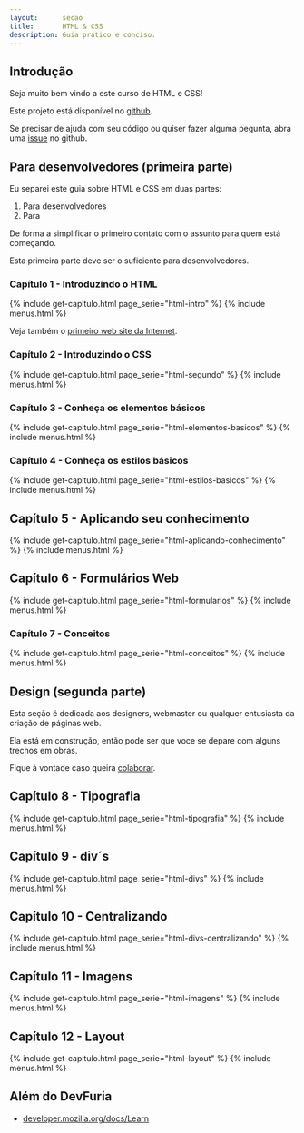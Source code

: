 ```yaml
---
layout:      secao
title:       HTML & CSS
description: Guia prático e conciso.
---
```


## Introdução

Seja muito bem vindo a este curso de HTML e CSS!

Este projeto está disponível no [github](https://github.com/flaviomicheletti/html-css).

Se precisar de ajuda com seu código ou quiser fazer alguma pegunta, abra uma
[issue](https://github.com/flaviomicheletti/html-css/issues) no github.


## Para desenvolvedores (primeira parte)

Eu separei este guia sobre HTML e CSS em duas partes:

1. Para desenvolvedores
2. Para

De forma a simplificar o primeiro contato com o assunto para quem está começando.

Esta primeira parte deve ser o suficiente para desenvolvedores.


### Capítulo 1 - Introduzindo o HTML

{% include get-capitulo.html page_serie="html-intro" %}
{% include menus.html %}

Veja também o [primeiro web site da Internet](http://info.cern.ch/hypertext/WWW/TheProject.html).


### Capítulo 2 - Introduzindo o CSS

{% include get-capitulo.html page_serie="html-segundo" %}
{% include menus.html %}


### Capítulo 3 - Conheça os elementos básicos

{% include get-capitulo.html page_serie="html-elementos-basicos" %}
{% include menus.html %}


### Capítulo 4 - Conheça os estilos básicos

{% include get-capitulo.html page_serie="html-estilos-basicos" %}
{% include menus.html %}


## Capítulo 5 - Aplicando seu conhecimento

{% include get-capitulo.html page_serie="html-aplicando-conhecimento" %}
{% include menus.html %}


## Capítulo 6 - Formulários Web

{% include get-capitulo.html page_serie="html-formularios" %}
{% include menus.html %}


### Capítulo 7 - Conceitos

{% include get-capitulo.html page_serie="html-conceitos" %}
{% include menus.html %}


## Design (segunda parte)

Esta seção é dedicada aos designers, webmaster ou qualquer entusiasta da
criação de páginas web.

Ela está em construção, então pode ser que voce se depare com alguns trechos em obras.

Fique à vontade caso queira [colaborar](https://github.com/flaviomicheletti/html-css/issues).


## Capítulo 8 - Tipografia

{% include get-capitulo.html page_serie="html-tipografia" %}
{% include menus.html %}


## Capítulo 9 - div´s

{% include get-capitulo.html page_serie="html-divs" %}
{% include menus.html %}


## Capítulo 10 - Centralizando

{% include get-capitulo.html page_serie="html-divs-centralizando" %}
{% include menus.html %}


## Capítulo 11 - Imagens

{% include get-capitulo.html page_serie="html-imagens" %}
{% include menus.html %}


## Capítulo 12 - Layout

{% include get-capitulo.html page_serie="html-layout" %}
{% include menus.html %}



<!--
## Sua vez...

__...contribua!__

- Encontrou algum erro de português (eu sou bom nisso rsss) ?
- Algum texto mal redigido ou muito curto ?
- Você acha que pode melhorar algum artigo ?
- Gostaria de criar um artigo sobre HTML e/ou CSS ?

Você pode clonar o [projeto](https://github.com/devfuria../) do GitHub e nos enviar um pull request.

Veja [quem já contribuiu](https://github.com/devfuria/devfuria.com.br/graphs/contributors) com o projeto!!!


__...faltou cobrir algum tópico ?__

Esse é um mini-curso sobre HTML e CSS, mas minha intenção é fazê-lo crescer cada vez mais. Eu jé tenho alguns tópicos em mente
que irei cobrir e tenho a certeza que você também deve ter alguma coisa em mente, que tal compartilhar a sua ideia ?

Na lista de [issus do repositório](https://github.com/devfuria../issues) você poderá ver o que já temos em mente
(para evitar de criar um item duplicado). Fique à vontade para adicionar o item que você quizer. Também poderá escrever
um comentário nos itens já existentes.

Vamos lá!!! Sua ideia será sempre bem vinda!

__...seu feedback, sua sugestão!__

Preciso de seu feedback!

Eu preparei este curso de HTML e CSS com o objetivo de ser um curso realmente eficaz. Agora preciso que você me dê o seu
feedback sobre o curso, por exemplo...

- O que achou do curso, de sua qualidade?
- Faltou alguma explicação?
- O que você tiraria?
- O que você manteria?
- Você sugere alguma melhoria?
- Diga o que estiver em sua mente!

Conto com sua participação para eu poder melhorar cada vez este pequeno curso.
-->

## Além do DevFuria

- [developer.mozilla.org/docs/Learn](https://developer.mozilla.org/en-US/docs/Learn)


